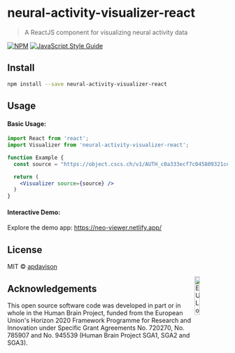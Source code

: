 # neural-activity-visualizer-react

> A ReactJS component for visualizing neural activity data

[![NPM](https://img.shields.io/npm/v/neural-activity-visualizer-react.svg)](https://www.npmjs.com/package/neural-activity-visualizer-react) [![JavaScript Style Guide](https://img.shields.io/badge/code_style-standard-brightgreen.svg)](https://standardjs.com)

## Install

```bash
npm install --save neural-activity-visualizer-react
```

## Usage

#### Basic Usage:
```jsx
import React from 'react';
import Visualizer from 'neural-activity-visualizer-react';

function Example {
  const source = "https://object.cscs.ch/v1/AUTH_c0a333ecf7c045809321ce9d9ecdfdea/Migliore_2018_CA1/exp_data/abf-int-bAC/Ivy_960711AHP3/96711008.abf";

  return (
    <Visualizer source={source} />
  )
}
```

#### Interactive Demo:

Explore the demo app: https://neo-viewer.netlify.app/


## License

MIT © [apdavison](https://github.com/apdavison)

<div><img src="https://raw.githubusercontent.com/HumanBrainProject/hbp-validation-client/master/eu_logo.jpg" alt="EU Logo" width="15%" align="right"></div>


## Acknowledgements
This open source software code was developed in part or in whole in the Human Brain Project, funded from the European Union's Horizon 2020 Framework Programme for Research and Innovation under Specific Grant Agreements No. 720270, No. 785907 and No. 945539 (Human Brain Project SGA1, SGA2 and SGA3).